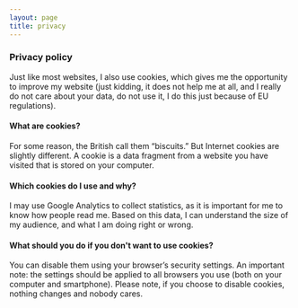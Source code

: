 ```yaml
---
layout: page
title: privacy
---
```


### Privacy policy

Just like most websites, I also use cookies, which gives me the opportunity to improve my website (just kidding, it does not help me at all, and I really do not care about your data, do not use it, I do this just because of EU regulations).


#### What are cookies?
For some reason, the British call them “biscuits.” But Internet cookies are slightly different. A cookie is a data fragment from a website you have visited that is stored on your computer. 


#### Which cookies do I use and why?
I may use Google Analytics to collect statistics, as it is important for me to know how people read me. Based on this data, I can understand the size of my audience, and what I am doing right or wrong.


#### What should you do if you don't want to use cookies?
You can disable them using your browser’s security settings. An important note: the settings should be applied to all browsers you use (both on your computer and smartphone). Please note, if you choose to disable cookies, nothing changes and nobody cares.
